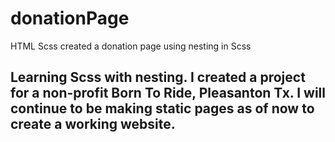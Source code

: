 # donationPage
HTML Scss created a donation page using nesting in Scss

<h2>Learning Scss with nesting. I created a project for a non-profit Born To Ride, Pleasanton Tx.  I will continue to be making static pages as of now to create a working website.</h2>
